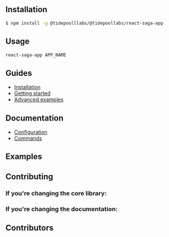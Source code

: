 
## Installation

```bash
$ npm install -g @tidepoolllabs/@tidepoollabs/react-saga-app
```

## Usage

```bash
react-saga-app APP_NAME
```

## Guides

- [Installation](#)
- [Getting started](#)
- [Advanced examples](#)

## Documentation

- [Configuration](#)
- [Commands](#)

## Examples

## Contributing

### If you're changing the core library:


### If you're changing the documentation:


## Contributors


